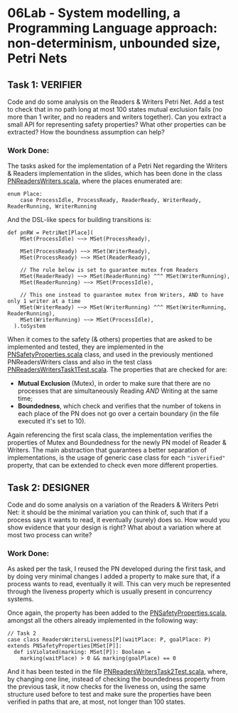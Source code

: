 # 06Lab - System modelling, a Programming Language approach: non-determinism, unbounded size, Petri Nets

## Task 1: VERIFIER

Code and do some analysis on the Readers & Writers Petri Net. Add a test to check that in no path long at most 100 
states mutual exclusion fails (no more than 1 writer, and no readers and writers together). Can you extract a small API 
for representing safety properties? What other properties can be extracted? How the boundness assumption can help?

### Work Done:

The tasks asked for the implementation of a Petri Net regarding the Writers & Readers implementation in the slides, which
has been done in the class [PNReadersWriters.scala](src/main/scala/u06/examples/task1/PNReadersWriters.scala), where
the places enumerated are:
```
enum Place:
    case ProcessIdle, ProcessReady, ReaderReady, WriterReady, ReaderRunning, WriterRunning
```

And the DSL-like specs for building transitions is:
```
def pnRW = PetriNet[Place](
    MSet(ProcessIdle) ~~> MSet(ProcessReady),

    MSet(ProcessReady) ~~> MSet(WriterReady),
    MSet(ProcessReady) ~~> MSet(ReaderReady),

    // The rule below is set to guarantee mutex from Readers
    MSet(ReaderReady) ~~> MSet(ReaderRunning) ^^^ MSet(WriterRunning),
    MSet(ReaderRunning) ~~> MSet(ProcessIdle),

    // This one instead to guarantee mutex from Writers, AND to have only 1 writer at a time
    MSet(WriterReady) ~~> MSet(WriterRunning) ^^^ MSet(WriterRunning, ReaderRunning),
    MSet(WriterRunning) ~~> MSet(ProcessIdle),
  ).toSystem
```
When it comes to the safety (& others) properties that are asked to be implemented and tested, they are implemented in
the [PNSafetyProperties.scala](src/main/scala/u06/examples/task1/PNSafetyProperties.scala) class, and used in the
previously mentioned PNReadersWriters class and also in the test class 
[PNReadersWritersTask1Test.scala](src/test/scala/u06/task1/PNReadersWritersTask1Test.scala). The properties that are 
checked for are:
* **Mutual Exclusion** (Mutex), in order to make sure that there are no processes that are simultaneously Reading *AND*
Writing at the same time;
* **Boundedness**, which check and verifies that the number of tokens in each place of the PN does not go over a certain
boundary (in the file executed it's set to 10).

Again referencing the first scala class, the implementation verifies the properties of Mutex and Boundedness for the 
newly PN model of Reader & Writers. The main abstraction that guarantees a better separation of implementations, is the
usage of generic case class for each ```"isVerified"``` property, that can be extended to check even more different
properties.

## Task 2: DESIGNER

Code and do some analysis on a variation of the Readers & Writers Petri Net: it should be the minimal variation you can 
think of, such that if a process says it wants to read, it eventually (surely) does so. How would you show evidence 
that your design is right? What about a variation where at most two process can write?

### Work Done:

As asked per the task, I reused the PN developed during the first task, and by doing very minimal changes I added a
property to make sure that, if a process wants to read, eventually it will. This can very much be represented 
through the liveness property which is usually present in concurrency systems.

Once again, the property has been added to the 
[PNSafetyProperties.scala](src/main/scala/u06/examples/task1/PNSafetyProperties.scala), amongst all the others already
implemented in the following way:
```
// Task 2
case class ReadersWritersLiveness[P](waitPlace: P, goalPlace: P) extends PNSafetyProperties[MSet[P]]:
  def isViolated(marking: MSet[P]): Boolean =
    marking(waitPlace) > 0 && marking(goalPlace) == 0
```
And it has been tested in the file 
[PNReadersWritersTask2Test.scala](src/test/scala/u06/task2/PNReadersWritersTask2Test.scala), where, by changing one line,
instead of checking the boundedness property from the previous task, it now checks for the liveness on, using the same
structure used before to test and make sure the properties have been verified in paths that are, at most, not longer
than 100 states.

